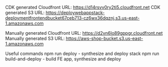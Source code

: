 CDK generated Cloudfront URL: https://d14rsvv0ry2ti5.cloudfront.net 
CDK generated S3 URL: https://deploywebappstack-deploymentfrontendbucket67ceb713-cz6wx36dqznj.s3.us-east-1.amazonaws.com

Manually generated Cloudfront URL: https://d2vn6lo89gppgr.cloudfront.net
Manually generated S3 URL: https://aws-shop-bucket.s3.us-east-1.amazonaws.com

Useful commands
npm run deploy - synthesize and deploy stack
npm run build-and-deploy - build FE app, synthesize and deploy


